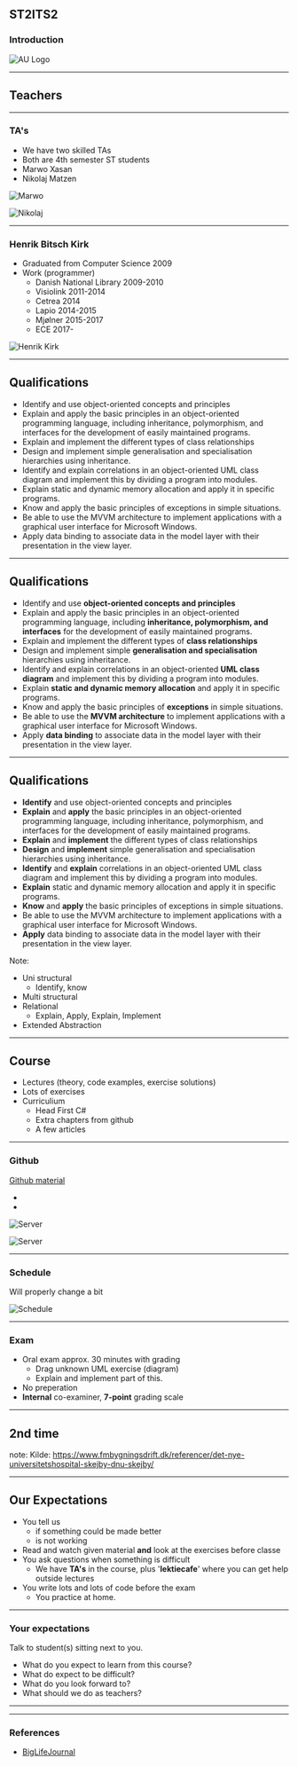 <!-- .slide: data-background="#003d73" -->

## ST2ITS2

### Introduction

![AU Logo](./../../img/aulogo_uk_var2_white.png "AU Logo") <!-- .element style="width: 200px; position: fixed; bottom: 50px; left: 50px" -->


---

<!-- .slide: data-background-image="./img/teachers.png" -->

## Teachers <!-- .element: style="color:#003d73; background-color: #ffffff" -->

----

### TA's

* We have two skilled  TAs
* Both are 4th semester ST students
* Marwo Xasan
* Nikolaj Matzen

![Marwo](./img/marwo.jpeg) <!-- .element: style="position: absolute; top: 50%; left: -15%; width: 300px; height: 300px;" -->

![Nikolaj](./img/nikolaj.jpg) <!-- .element: style="position: absolute; top: 50%; right: -15%; width: 300px; height: 300px;" -->

----

### Henrik Bitsch Kirk

* Graduated from Computer Science 2009
* Work (programmer)
    * Danish National Library 2009-2010
    * Visiolink 2011-2014
    * Cetrea 2014
    * Lapio 2014-2015
    * Mj&#248;lner 2015-2017
    * ECE 2017-

![Henrik Kirk](./img/henrik.png) <!-- .element: style="position: absolute; top: 50%; right: 10%; width: 300px" -->


---

<!-- .slide: data-transition="slide-in fade-out" -->

## Qualifications

* Identify and use object-oriented concepts and principles
* Explain and apply the basic principles in an object-oriented programming language, including inheritance, polymorphism, and interfaces for the development of easily maintained programs.
* Explain and implement the different types of class relationships
* Design and implement simple generalisation and specialisation hierarchies using inheritance.
* Identify and explain correlations in an object-oriented UML class diagram and implement this by dividing a program into modules.
* Explain static and dynamic memory allocation and apply it in specific programs.
* Know and apply the basic principles of exceptions in simple situations.
* Be able to use the MVVM architecture to implement applications with a graphical user interface for Microsoft Windows.
* Apply data binding to associate data in the model layer with their presentation in the view layer.

<!-- .slide: style="font-size: 28px" -->

----

<!-- .slide: data-transition="fade-in fade-out" -->

## Qualifications 

* Identify and use **object-oriented concepts and principles**<!-- .element: style="color: #000000" -->
* Explain and apply the basic principles in an object-oriented programming language, including **inheritance, polymorphism, and interfaces**<!-- .element: style="color: #000000" --> for the development of easily maintained programs.
* Explain and implement the different types of **class relationships**<!-- .element: style="color: #000000" -->
* Design and implement simple **generalisation and specialisation**<!-- .element: style="color: #000000" --> hierarchies using inheritance.
* Identify and explain correlations in an object-oriented **UML class diagram**<!-- .element: style="color: #000000" --> and implement this by dividing a program into modules.
* Explain **static and dynamic memory allocation**<!-- .element: style="color: #000000" --> and apply it in specific programs.
* Know and apply the basic principles of **exceptions**<!-- .element: style="color: #000000" --> in simple situations.
* Be able to use the **MVVM architecture**<!-- .element: style="color: #000000" --> to implement applications with a graphical user interface for Microsoft Windows.
* Apply **data binding**<!-- .element: style="color: #000000" --> to associate data in the model layer with their presentation in the view layer.

<!-- .slide: style="font-size: 28px; color: #00000055; " -->

----

<!-- .slide: data-transition="fade-in slide-out" -->

## Qualifications

* **Identify**<!-- .element: style="color: #000000" --> and use object-oriented concepts and principles
* **Explain**<!-- .element: style="color: #000000" --> and **apply**<!-- .element: style="color: #000000" --> the basic principles in an object-oriented programming language, including inheritance, polymorphism, and interfaces for the development of easily maintained programs.
* **Explain**<!-- .element: style="color: #000000" --> and **implement**<!-- .element: style="color: #000000" --> the different types of class relationships
* **Design**<!-- .element: style="color: #000000" --> and **implement**<!-- .element: style="color: #000000" --> simple generalisation and specialisation hierarchies using inheritance.
* **Identify**<!-- .element: style="color: #000000" --> and **explain**<!-- .element: style="color: #000000" --> correlations in an object-oriented UML class diagram and implement this by dividing a program into modules.
* **Explain**<!-- .element: style="color: #000000" --> static and dynamic memory allocation and apply it in specific programs.
* **Know**<!-- .element: style="color: #000000" --> and **apply**<!-- .element: style="color: #000000" --> the basic principles of exceptions in simple situations.
* Be able to use the MVVM architecture to implement applications with a graphical user interface for Microsoft Windows.
* **Apply**<!-- .element: style="color: #000000" --> data binding to associate data in the model layer with their presentation in the view layer.

<!-- .slide: style="font-size: 28px; color: #00000055; " -->

Note:

* Uni structural
    * Identify, know
* Multi structural
* Relational
    * Explain, Apply, Explain, Implement
* Extended Abstraction


---

## Course

* Lectures (theory, code examples, exercise solutions)
* Lots of exercises
* Curriculium
    * Head First C#
    * Extra chapters from github
    * A few articles


----

### Github

[Github material](https://github.com/hkirk/ST2ITS2_Material)

*
*

![Server](./img/browser.png "") <!-- .element: style="position: absolute; top: 60%; right: 10%;" -->

![Server](./img/server.png "") <!-- .element: style="position: absolute; top: 90%; right: 30%; height: 600px;" -->


----

### Schedule

Will properly change a bit

![Schedule](./img/schedule.png "") <!-- .element: style="height: 500px;" -->


----

### Exam

* Oral exam approx. 30 minutes with grading
    * Drag unknown UML exercise (diagram)
    * Explain and implement part of this.
* No preperation
* **Internal** co-examiner, **7-point** grading scale


---

## 2nd time <!-- .element: style="color:#003d73; background-color: #ffffff" -->

<!-- .slide: data-background-image="./img/byggeriet-i-skejby-i-2014.jpg" -->

note: 
Kilde: https://www.fmbygningsdrift.dk/referencer/det-nye-universitetshospital-skejby-dnu-skejby/

----

## Our Expectations

* You tell us 
    * if something could be made better
    * is not working
* Read and watch given material **and** look at the exercises before classe
* You ask questions when something is difficult
    * We have **TA's** in the course, plus '**lektiecafe**' where you can get help outside lectures
* You write lots and lots of code before the exam
    * You practice at home.

----

### Your expectations

Talk to student(s) sitting next to you.

* What do you expect to learn from this course?
* What do expect to be difficult?
* What do you look forward to?
* What should we do as teachers?

----

<!-- .slide: data-background-image="./img/learning_pit.jpeg" data-background-size="contain" -->


---

### References

* [BigLifeJournal](https://biglifejournal.com/ "")